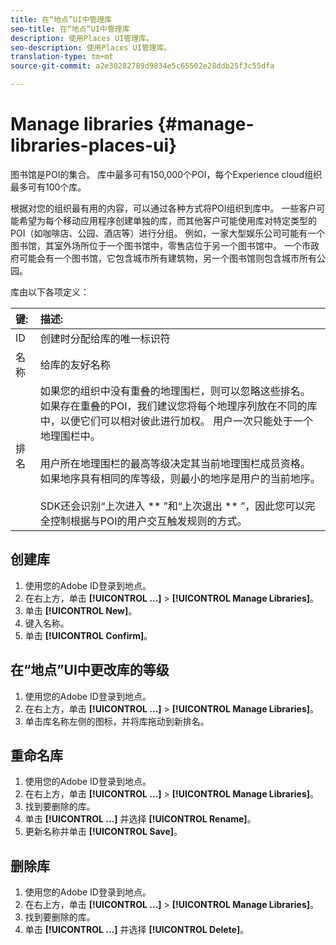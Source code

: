 ```yaml
---
title: 在“地点”UI中管理库
seo-title: 在“地点”UI中管理库
description: 使用Places UI管理库。
seo-description: 使用Places UI管理库。
translation-type: tm+mt
source-git-commit: a2e30282789d9834e5c65502e28ddb25f3c55dfa

---
```



# Manage libraries {#manage-libraries-places-ui}

图书馆是POI的集合。 库中最多可有150,000个POI，每个Experience cloud组织最多可有100个库。

根据对您的组织最有用的内容，可以通过各种方式将POI组织到库中。 一些客户可能希望为每个移动应用程序创建单独的库，而其他客户可能使用库对特定类型的POI（如咖啡店、公园、酒店等）进行分组。 例如，一家大型娱乐公司可能有一个图书馆，其室外场所位于一个图书馆中，零售店位于另一个图书馆中。 一个市政府可能会有一个图书馆，它包含城市所有建筑物，另一个图书馆则包含城市所有公园。

库由以下各项定义：

| 键: | 描述: |
| :--- | :--- |
| ID | 创建时分配给库的唯一标识符 |
| 名称 | 给库的友好名称 |
| 排名 | 如果您的组织中没有重叠的地理围栏，则可以忽略这些排名。 如果存在重叠的POI，我们建议您将每个地理序列放在不同的库中，以便它们可以相对彼此进行加权。 用户一次只能处于一个地理围栏中。 <br><br>用户所在地理围栏的最高等级决定其当前地理围栏成员资格。 如果地序具有相同的库等级，则最小的地序是用户的当前地序。 <br><br>SDK还会识别“上次进入 ** ”和“上次退出 ** ”，因此您可以完全控制根据与POI的用户交互触发规则的方式。 |

## 创建库

1. 使用您的Adobe ID登录到地点。
1. 在右上方，单击 **[!UICONTROL ...]** &gt; **[!UICONTROL Manage Libraries]**。
1. 单击 **[!UICONTROL New]**。
1. 键入名称。
1. 单击 **[!UICONTROL Confirm]**。

## 在“地点”UI中更改库的等级

1. 使用您的Adobe ID登录到地点。
1. 在右上方，单击 **[!UICONTROL ...]** &gt; **[!UICONTROL Manage Libraries]**。
1. 单击库名称左侧的图标，并将库拖动到新排名。

## 重命名库

1. 使用您的Adobe ID登录到地点。
1. 在右上方，单击 **[!UICONTROL ...]** &gt; **[!UICONTROL Manage Libraries]**。
1. 找到要删除的库。
1. 单击 **[!UICONTROL ...]** 并选择 **[!UICONTROL Rename]**。
1. 更新名称并单击 **[!UICONTROL Save]**。

## 删除库

1. 使用您的Adobe ID登录到地点。
1. 在右上方，单击 **[!UICONTROL ...]** &gt; **[!UICONTROL Manage Libraries]**。
1. 找到要删除的库。
1. 单击 **[!UICONTROL ...]** 并选择 **[!UICONTROL Delete]**。

